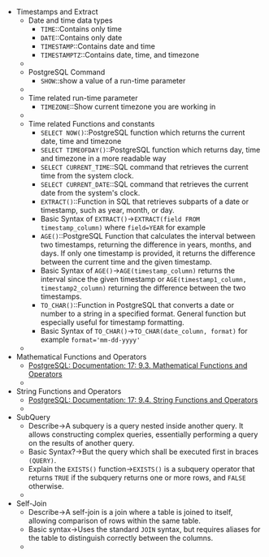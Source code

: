 - Timestamps and Extract
    - Date and time data types
        - `TIME`::Contains only time
        - `DATE`::Contains only date
        - `TIMESTAMP`::Contains date and time
        - `TIMESTAMPTZ`::Contains date, time, and timezone 
    - 
    - PostgreSQL Command
        - `SHOW`::show a value of a run-time parameter 
    - 
    - Time related run-time parameter
        - `TIMEZONE`::Show current timezone you are working in
    - 
    - Time related Functions and constants
        - `SELECT NOW()`::PostgreSQL function which returns the current date, time and timezone
        - `SELECT TIMEOFDAY()`::PostgreSQL function which returns day, time and timezone in a more readable way
        - `SELECT CURRENT_TIME`::SQL command that retrieves the current time from the system clock.
        - `SELECT CURRENT_DATE`::SQL command that retrieves the current date from the system's clock.
        - `EXTRACT()`::Function in SQL that retrieves subparts of a date or timestamp, such as year, month, or day.
        - Basic Syntax of `EXTRACT()`→`EXTRACT(field FROM timestamp_column)` where `field=YEAR` for example 
        - `AGE()`::PostgreSQL Function that calculates the interval between two timestamps, returning the difference in years, months, and days. If only one timestamp is provided, it returns the difference between the current time and the given timestamp.
        - Basic Syntax of `AGE()`→`AGE(timestamp_column)` returns the interval since the given timestamp or `AGE(timestamp1_column, timestamp2_column)` returning the difference between the two timestamps. 
        - `TO_CHAR()`::Function in PostgreSQL that converts a date or number to a string in a specified format. General function but especially useful for timestamp formatting.
        - Basic Syntax of `TO_CHAR()`→`TO_CHAR(date_column, format)` for example `format='mm-dd-yyyy'` 
    - 
- Mathematical Functions and Operators
    - [PostgreSQL: Documentation: 17: 9.3. Mathematical Functions and Operators](https://www.postgresql.org/docs/current/functions-math.html)
    - 
- String Functions and Operators
    - [PostgreSQL: Documentation: 17: 9.4. String Functions and Operators](https://www.postgresql.org/docs/17/functions-string.html)
    - 
- SubQuery
    - Describe→A subquery is a query nested inside another query. It allows constructing complex queries, essentially performing a query on the results of another query.
    - Basic Syntax?→But the query which shall be executed first in braces `(QUERY)`. 
    - Explain the `EXISTS()` function→`EXISTS()` is a subquery operator that returns `TRUE` if the subquery returns one or more rows, and `FALSE` otherwise.
    - 
- Self-Join
    - Describe→A self-join is a join where a table is joined to itself, allowing comparison of rows within the same table.
    - Basic syntax→Uses the standard `JOIN` syntax, but requires aliases for the table to distinguish correctly between the columns. 
    - 
